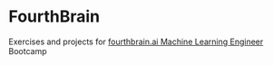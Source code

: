 # FourthBrain
Exercises and projects for [fourthbrain.ai Machine Learning Engineer](https://www.fourthbrain.ai/machine-learning-engineer) Bootcamp

